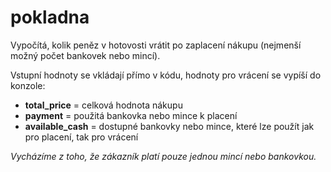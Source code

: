 # pokladna
Vypočítá, kolik peněz v hotovosti vrátit po zaplacení nákupu (nejmenší možný počet bankovek nebo mincí).

Vstupní hodnoty se vkládají přímo v kódu, hodnoty pro vrácení se vypíší do konzole:

- **total_price** = celková hodnota nákupu
- **payment** = použitá bankovka nebo mince k placení
- **available_cash** = dostupné bankovky nebo mince, které lze použít jak pro placení, tak pro vrácení

*Vycházíme z toho, že zákazník platí pouze jednou mincí nebo bankovkou.*
